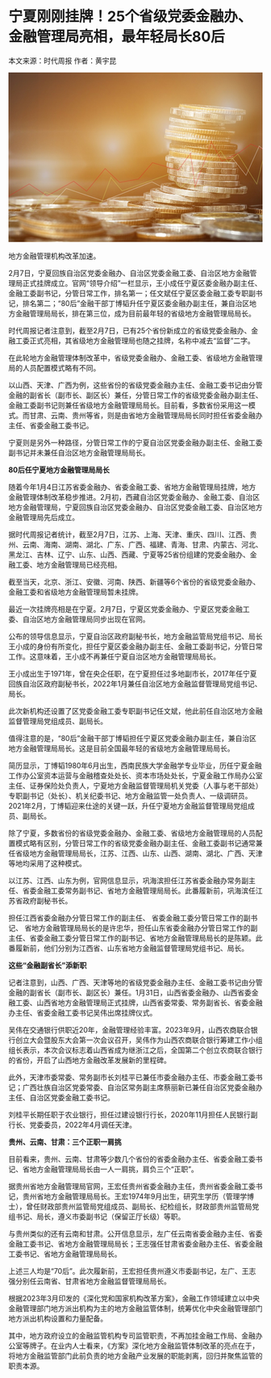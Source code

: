 # 宁夏刚刚挂牌！25个省级党委金融办、金融管理局亮相，最年轻局长80后

本文来源：时代周报 作者：黄宇昆

![563be5f0c9cf1630eead777eb2b3dfe8.jpg](https://raw.githubusercontent.com/qqhsx/qqnews_image/main/2024/02/08/宁夏刚刚挂牌！25个省级党委金融办、金融管理局亮相，最年轻局长80后/563be5f0c9cf1630eead777eb2b3dfe8.jpg)

地方金融管理机构改革加速。

2月7日，宁夏回族自治区党委金融办、自治区党委金融工委、自治区地方金融管理局正式挂牌成立。官网“领导介绍”一栏显示，王小成任宁夏区委金融办副主任、金融工委副书记，分管日常工作，排名第一；任文斌任宁夏区委金融工委专职副书记，排名第二；“80后”金融干部丁博韬升任宁夏区委金融办副主任，兼自治区地方金融管理局局长，排在第三位，成为目前最年轻的省级地方金融管理局局长。

时代周报记者注意到，截至2月7日，已有25个省份新成立的省级党委金融办、金融工委正式亮相，其省级地方金融管理局也随之挂牌，名称中减去“监督”二字。

在此轮地方金融管理体制改革中，省级党委金融办、金融工委、省级地方金融管理局的人员配置模式略有不同。

以山西、天津、广西为例，这些省份的省级党委金融办主任、金融工委书记由分管金融的副省长（副市长、副区长）兼任，分管日常工作的省级党委金融办副主任、金融工委副书记则兼任省级地方金融管理局局长。目前看，多数省份采用这一模式。而甘肃、云南、贵州等省，则是由省地方金融管理局局长同时担任省委金融办主任、省委金融工委书记。

宁夏则是另外一种路径，分管日常工作的宁夏自治区党委金融办副主任、金融工委副书记并未兼任自治区地方金融管理局局长。

**80后任宁夏地方金融管理局局长**

随着今年1月4日江苏省委金融办、省委金融工委、省地方金融管理局挂牌，地方金融管理体制改革稳步推进。2月初，西藏自治区党委金融办、金融工委、自治区地方金融管理局，宁夏回族自治区党委金融办、自治区党委金融工委、自治区地方金融管理局先后成立。

据时代周报记者统计，截至2月7日，江苏、上海、天津、重庆、四川、江西、贵州、云南、海南、湖南、湖北、广东、广西、福建、青海、甘肃、内蒙古、河北、黑龙江、吉林、辽宁、山东、山西、西藏、宁夏等25省份组建的党委金融办、金融工委、地方金融管理局已经亮相。

截至当天，北京、浙江、安徽、河南、陕西、新疆等6个省份的省级党委金融办、金融工委和省级地方金融管理局暂未挂牌。

最近一次挂牌亮相是在宁夏。2月7日，宁夏区党委金融办、宁夏区党委金融工委、自治区地方金融管理局同步出现在官网。

公布的领导信息显示，宁夏自治区政府副秘书长，地方金融监管局党组书记、局长王小成的身份有所变化，担任宁夏区委金融办副主任、金融工委副书记，分管日常工作。这意味着，王小成不再兼任宁夏自治区地方金融管理局局长。

王小成出生于1971年，曾在央企任职，在宁夏担任过多地副市长，2017年任宁夏回族自治区政府副秘书长，2022年1月兼任自治区地方金融监督管理局党组书记、局长。

此次新机构还设置了区党委金融工委专职副书记任文斌，他此前任自治区地方金融监督管理局党组成员、副局长。

值得注意的是，“80后”金融干部丁博韬担任宁夏区党委金融办副主任，兼自治区地方金融管理局局长。这是目前全国最年轻的省级地方金融管理局局长。

简历显示，丁博韬1980年6月出生，西南民族大学金融学专业毕业，历任宁夏金融工作办公室资本运营与金融稽查处处长、资本市场处处长，宁夏金融工作局办公室主任、证券保险处负责人，宁夏地方金融监督管理局机关党委（人事与老干部处）专职副书记（处长）、机关纪委书记、地方金融监管一处负责人、一级调研员。2021年2月，丁博韬迎来仕途的关键一跃，升任宁夏地方金融监督管理局党组成员、副局长。

除了宁夏，多数省份的省级党委金融办、金融工委、省级地方金融管理局的人员配置模式略有区别，分管日常工作的省级党委金融办副主任、金融工委副书记通常兼任省级地方金融管理局局长，江苏、江西、山东、山西、湖南、湖北、广西、天津等地均采用了这种模式。

以江苏、江西、山东为例，官网信息显示，巩海滨担任江苏省委金融办常务副主任、省委金融工委常务副书记、省地方金融管理局局长。此番履新前，巩海滨任江苏省政府副秘书长。

担任江西省委金融办分管日常工作的副主任、 省委金融工委分管日常工作的副书记、
省地方金融管理局局长的是许忠华，担任山东省委金融办分管日常工作的副主任、省委金融工委分管日常工作的副书记、省地方金融管理局局长的是陈颖。此番履新前，他们分别为江西省、山东省地方金融监督管理局党组书记、局长。

**这些“金融副省长”添新职**

记者注意到，山西、广西、天津等地的省级党委金融办主任、金融工委书记由分管金融的副省长（副市长、副区长）兼任。1月31日，山西省委金融办、山西省委金融工委、山西省地方金融管理局正式挂牌，山西省委常委、常务副省长、省委金融办主任、省委金融工委书记吴伟出席挂牌仪式。

吴伟在交通银行供职近20年，金融管理经验丰富。2023年9月，山西农商联合银行创立大会暨股东大会第一次会议召开，吴伟作为山西农商联合银行筹建工作小组组长表示，本次会议标志着山西省成为继浙江之后，全国第二个创立农商联合银行的省份，开启了山西地方金融改革发展新的里程碑。

此外，天津市委常委、常务副市长刘桂平已兼任市委金融办主任、市委金融工委书记；广西壮族自治区党委常委、自治区常务副主席蔡丽新已兼任自治区党委金融办主任、自治区党委金融工委书记。

刘桂平长期任职于农业银行，担任过建设银行行长，2020年11月担任人民银行副行长、党委委员，2022年4月调任天津。

**贵州、云南、甘肃：三个正职一肩挑**

目前看来，贵州、云南、甘肃等少数几个省份的省委金融办主任、省委金融工委书记、省地方金融管理局局长由一人一肩挑，肩负三个“正职”。

据贵州省地方金融管理局官网，王宏任贵州省委金融办主任，贵州省委金融工委书记，贵州省地方金融管理局局长。王宏1974年9月出生，研究生学历（管理学博士），曾任财政部贵州监管局党组成员、副局长、纪检组长，财政部贵州监管局党组书记、局长，遵义市委副书记（保留正厅长级）等职。

与贵州类似的还有云南和甘肃。公开信息显示，左广任云南省委金融办主任、省委金融工委书记、省地方金融管理局局长；王志强任甘肃省委金融办主任、省委金融工委书记、省地方金融管理局局长。

上述三人均是“70后”。此次履新前，王宏担任贵州遵义市委副书记，左广、王志强分别任云南省、甘肃省地方金融监督管理局局长。

根据2023年3月印发的《深化党和国家机构改革方案》，金融工作领域建立以中央金融管理部门地方派出机构为主的地方金融监管体制，统筹优化中央金融管理部门地方派出机构设置和力量配备。

其中，地方政府设立的金融监管机构专司监管职责，不再加挂金融工作局、金融办公室等牌子。在业内人士看来，《方案》深化地方金融监管体制改革的亮点在于，将地方金融监管部门此前负责的地方金融产业发展的职能剥离，回归并聚焦监管的职责本源。

